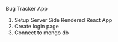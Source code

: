 Bug Tracker App

1. Setup Server Side Rendered React App
2. Create login page
3. Connect to mongo db
